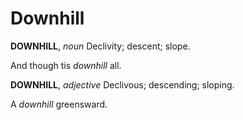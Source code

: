 # Downhill

**DOWNHILL**, _noun_ Declivity; descent; slope.

And though tis _downhill_ all.

**DOWNHILL**, _adjective_ Declivous; descending; sloping.

A _downhill_ greensward.